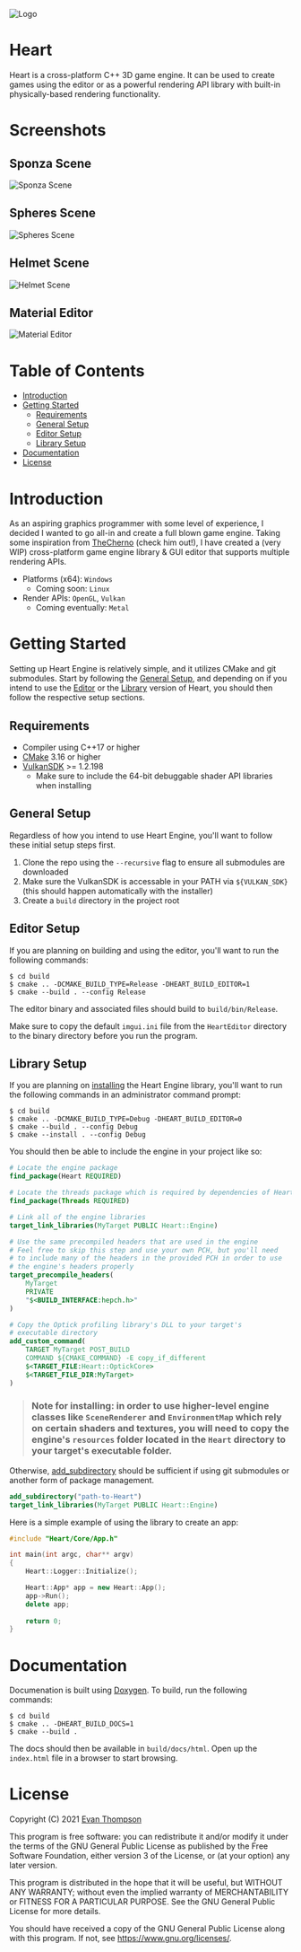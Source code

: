 ![Logo](https://raw.githubusercontent.com/TheApplePieGod/Heart/9fe3deb4328aec3de7c1d669e7117341dfab88f3/images/logo.png)

# Heart

Heart is a cross-platform C++ 3D game engine. It can be used to create games using the editor or as a powerful rendering API library with built-in physically-based rendering functionality.

# Screenshots

## Sponza Scene
![Sponza Scene](https://raw.githubusercontent.com/TheApplePieGod/Heart/9fe3deb4328aec3de7c1d669e7117341dfab88f3/images/screenshot1.png)

## Spheres Scene
![Spheres Scene](https://raw.githubusercontent.com/TheApplePieGod/Heart/9fe3deb4328aec3de7c1d669e7117341dfab88f3/images/screenshot2.png)

## Helmet Scene
![Helmet Scene](https://raw.githubusercontent.com/TheApplePieGod/Heart/9fe3deb4328aec3de7c1d669e7117341dfab88f3/images/screenshot3.png)

## Material Editor
![Material Editor](https://raw.githubusercontent.com/TheApplePieGod/Heart/9fe3deb4328aec3de7c1d669e7117341dfab88f3/images/screenshot4.png)

# Table of Contents

- [Introduction](#Introduction)
- [Getting Started](#Getting-Started)
    - [Requirements](#Requirements)
    - [General Setup](#General-Setup)
    - [Editor Setup](#Editor-Setup)
    - [Library Setup](#Library-Setup)
- [Documentation](#Documentation)
- [License](#License)

# Introduction

As an aspiring graphics programmer with some level of experience, I decided I wanted to go all-in and create a full blown game engine. Taking some inspiration from [TheCherno](https://www.youtube.com/user/TheChernoProject) (check him out!), I have created a (very WIP) cross-platform game engine library & GUI editor that supports multiple rendering APIs.

- Platforms (x64): `Windows`
    - Coming soon: `Linux`
- Render APIs: `OpenGL`, `Vulkan`
    - Coming eventually: `Metal`

# Getting Started

Setting up Heart Engine is relatively simple, and it utilizes CMake and git submodules. Start by following the [General Setup](#General-Setup), and depending on if you intend to use the [Editor](#Editor-Setup) or the [Library](#Library-Setup) version of Heart, you should then follow the respective setup sections.

## Requirements

- Compiler using C++17 or higher
- [CMake](https://cmake.org/download/) 3.16 or higher
- [VulkanSDK](https://vulkan.lunarg.com/) >= 1.2.198
    - Make sure to include the 64-bit debuggable shader API libraries when installing

## General Setup

Regardless of how you intend to use Heart Engine, you'll want to follow these initial setup steps first.

1. Clone the repo using the `--recursive` flag to ensure all submodules are downloaded
2. Make sure the VulkanSDK is accessable in your PATH via `${VULKAN_SDK}` (this should happen automatically with the installer)
3. Create a `build` directory in the project root

## Editor Setup

If you are planning on building and using the editor, you'll want to run the following commands:
```
$ cd build
$ cmake .. -DCMAKE_BUILD_TYPE=Release -DHEART_BUILD_EDITOR=1
$ cmake --build . --config Release
```

The editor binary and associated files should build to `build/bin/Release`.

Make sure to copy the default `imgui.ini` file from the `HeartEditor` directory to the binary directory before you run the program.

## Library Setup

If you are planning on [installing](https://cmake.org/cmake/help/latest/command/install.html) the Heart Engine library, you'll want to run the following commands in an administrator command prompt:
```
$ cd build
$ cmake .. -DCMAKE_BUILD_TYPE=Debug -DHEART_BUILD_EDITOR=0
$ cmake --build . --config Debug
$ cmake --install . --config Debug
```

You should then be able to include the engine in your project like so:
```cmake
# Locate the engine package
find_package(Heart REQUIRED)

# Locate the threads package which is required by dependencies of Heart
find_package(Threads REQUIRED)

# Link all of the engine libraries
target_link_libraries(MyTarget PUBLIC Heart::Engine)

# Use the same precompiled headers that are used in the engine
# Feel free to skip this step and use your own PCH, but you'll need
# to include many of the headers in the provided PCH in order to use
# the engine's headers properly
target_precompile_headers(
    MyTarget
    PRIVATE
    "$<BUILD_INTERFACE:hepch.h>"
)

# Copy the Optick profiling library's DLL to your target's
# executable directory
add_custom_command(
    TARGET MyTarget POST_BUILD 
    COMMAND ${CMAKE_COMMAND} -E copy_if_different
    $<TARGET_FILE:Heart::OptickCore>              
    $<TARGET_FILE_DIR:MyTarget>
)
```

> ### Note for installing: in order to use higher-level engine classes like `SceneRenderer` and `EnvironmentMap` which rely on certain shaders and textures, you will need to copy the engine's `resources` folder located in the `Heart` directory to your target's executable folder. 

Otherwise, [add_subdirectory](https://cmake.org/cmake/help/latest/command/add_subdirectory.html) should be sufficient if using git submodules or another form of package management.
```cmake
add_subdirectory("path-to-Heart")
target_link_libraries(MyTarget PUBLIC Heart::Engine)
```

Here is a simple example of using the library to create an app:
```cpp
#include "Heart/Core/App.h"

int main(int argc, char** argv)
{
    Heart::Logger::Initialize();

    Heart::App* app = new Heart::App();
    app->Run();
    delete app;
    
    return 0;
}
```

# Documentation

Documenation is built using [Doxygen](https://www.doxygen.nl/). To build, run the following commands:
```
$ cd build
$ cmake .. -DHEART_BUILD_DOCS=1
$ cmake --build .
```

The docs should then be available in `build/docs/html`. Open up the `index.html` file in a browser to start browsing.

# License

Copyright (C) 2021 [Evan Thompson](https://evanthompson.site/)

This program is free software: you can redistribute it and/or modify
it under the terms of the GNU General Public License as published by
the Free Software Foundation, either version 3 of the License, or
(at your option) any later version.

This program is distributed in the hope that it will be useful,
but WITHOUT ANY WARRANTY; without even the implied warranty of
MERCHANTABILITY or FITNESS FOR A PARTICULAR PURPOSE.  See the
GNU General Public License for more details.

You should have received a copy of the GNU General Public License
along with this program.  If not, see <https://www.gnu.org/licenses/>.